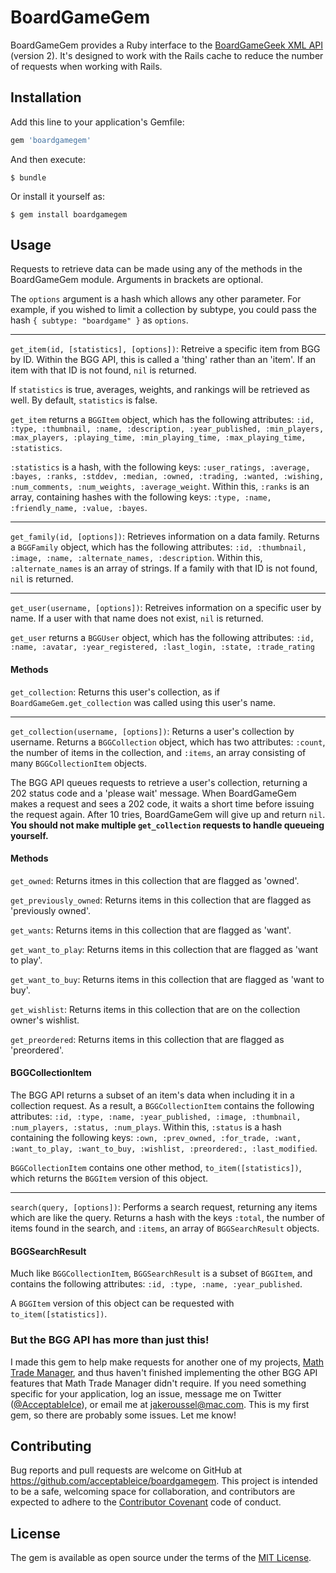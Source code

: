 # BoardGameGem
BoardGameGem provides a Ruby interface to the [BoardGameGeek XML API](http://www.boardgamegeek.com/xmlapi2) (version 2). It's designed to work with the Rails cache to reduce the number of requests when working with Rails.

## Installation

Add this line to your application's Gemfile:

```ruby
gem 'boardgamegem'
```

And then execute:

    $ bundle

Or install it yourself as:

    $ gem install boardgamegem

## Usage

Requests to retrieve data can be made using any of the methods in the BoardGameGem module. Arguments in brackets are optional.

The `options` argument is a hash which allows any other parameter. For example, if you wished to limit a collection by subtype, you could pass the hash `{ subtype: "boardgame" }` as `options`.

---

`get_item(id, [statistics], [options])`: Retreive a specific item from BGG by ID. Within the BGG API, this is called a 'thing' rather than an 'item'. If an item with that ID is not found, `nil` is returned.

If `statistics` is true, averages, weights, and rankings will be retrieved as well. By default, `statistics` is false.

`get_item` returns a `BGGItem` object, which has the following attributes:
`:id, :type, :thumbnail, :name, :description, :year_published, :min_players, :max_players,
:playing_time, :min_playing_time, :max_playing_time, :statistics`. 

`:statistics` is a hash, with the following keys: `:user_ratings, :average, :bayes, :ranks, :stddev, :median, :owned, :trading, :wanted, :wishing, :num_comments, :num_weights, :average_weight`. Within this, `:ranks` is an array, containing hashes with the following keys: `:type, :name, :friendly_name, :value, :bayes`.

---

`get_family(id, [options])`: Retrieves information on a data family. Returns a `BGGFamily` object, which has the following attributes: `:id, :thumbnail, :image, :name, :alternate_names, :description`. Within this, `:alternate_names` is an array of strings. If a family with that ID is not found, `nil` is returned.

---

`get_user(username, [options])`: Retreives information on a specific user by name. If a user with that name does not exist, `nil` is returned.

`get_user` returns a `BGGUser` object, which has the following attributes: `:id, :name, :avatar, :year_registered, :last_login, :state, :trade_rating`

#### Methods
`get_collection`: Returns this user's collection, as if `BoardGameGem.get_collection` was called using this user's name.

---

`get_collection(username, [options])`: Returns a user's collection by username. Returns a `BGGCollection` object, which has two attributes: `:count`, the number of items in the collection, and `:items`, an array consisting of many `BGGCollectionItem` objects.

The BGG API queues requests to retrieve a user's collection, returning a 202 status code and a 'please wait' message. When BoardGameGem makes a request and sees a 202 code, it waits a short time before issuing the request again. After 10 tries, BoardGameGem will give up and return `nil`. **You should not make multiple `get_collection` requests to handle queueing yourself.**

#### Methods
`get_owned`: Returns itmes in this collection that are flagged as 'owned'.

`get_previously_owned`: Returns items in this collection that are flagged as 'previously owned'.

`get_wants`: Returns items in this collection that are flagged as 'want'.

`get_want_to_play`: Returns items in this collection that are flagged as 'want to play'.

`get_want_to_buy`: Returns items in this collection that are flagged as 'want to buy'.

`get_wishlist`: Returns items in this collection that are on the collection owner's wishlist.

`get_preordered`: Returns items in this collection that are flagged as 'preordered'.

#### BGGCollectionItem

The BGG API returns a subset of an item's data when including it in a collection request. As a result, a `BGGCollectionItem` contains the following attributes: `:id, :type, :name, :year_published, :image, :thumbnail, :num_players, :status, :num_plays`. Within this, `:status` is a hash containing the following keys: `:own, :prev_owned, :for_trade, :want, :want_to_play, :want_to_buy, :wishlist, :preordered:, :last_modified`. 

`BGGCollectionItem` contains one other method, `to_item([statistics])`, which returns the `BGGItem` version of this object.

---

`search(query, [options])`: Performs a search request, returning any items which are like the query. Returns a hash with the keys `:total`, the number of items found in the search, and `:items`, an array of `BGGSearchResult` objects.

#### BGGSearchResult

Much like `BGGCollectionItem`, `BGGSearchResult` is a subset of `BGGItem`, and contains the following attributes: `:id, :type, :name, :year_published`.

A `BGGItem` version of this object can be requested with `to_item([statistics])`.

### But the BGG API has more than just this!

I made this gem to help make requests for another one of my projects, [Math Trade Manager](http://www.github.com/acceptableice/math-trade-manager), and thus haven't finished implementing the other BGG API features that Math Trade Manager didn't require. If you need something specific for your application, log an issue, message me on Twitter ([@AcceptableIce](http://www.twitter.com/acceptableice)), or email me at [jakeroussel@mac.com](mailto:jakeroussel@mac.com). This is my first gem, so there are probably some issues. Let me know!

## Contributing

Bug reports and pull requests are welcome on GitHub at https://github.com/acceptableice/boardgamegem. This project is intended to be a safe, welcoming space for collaboration, and contributors are expected to adhere to the [Contributor Covenant](http://contributor-covenant.org) code of conduct.


## License

The gem is available as open source under the terms of the [MIT License](http://opensource.org/licenses/MIT).

